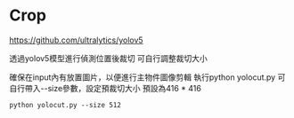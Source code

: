 # Crop

https://github.com/ultralytics/yolov5

透過yolov5模型進行偵測位置後裁切
可自行調整裁切大小

確保在input內有放置圖片，以便進行主物件圖像剪輯
執行python yolocut.py 可自行帶入--size參數，設定預裁切大小
預設為416 * 416

```
python yolocut.py --size 512
```


<!-- 使用docker build新映像

```
docker build -t cuttool .
```

```
docker run -idt --name cuttool -v %cd%:/app cuttool
```

```
docker exec -it cuttool /bin/bash
```


確保在input內有放置圖片，以便進行主物件圖像剪輯
執行python yolocut.py 可自行帶入--size參數，設定預裁切大小
預設為416 * 416

```
python cutV4.py
```
"# CutTool_withyolov5"  -->
